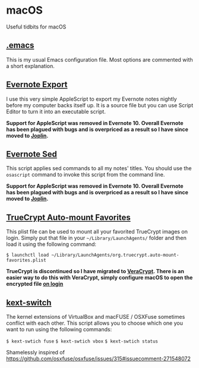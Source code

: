 # macOS

Useful tidbits for macOS

## [.emacs](.emacs)

This is my usual Emacs configuration file. Most options are commented with a short explanation.

## [Evernote Export](Evernote%20Export.applescript)

I use this very simple AppleScript to export my Evernote notes nightly before my computer backs itself up. It is a source file but you can use Script Editor to turn it into an executable script.

**Support for AppleScript was removed in Evernote 10. Overall Evernote has been plagued with bugs and is overpriced as a result so I have since moved to [Joplin](https://joplinapp.org).**

## [Evernote Sed](Evernote%20Sed.applescript)

This script applies sed commands to all my notes' titles. You should use the `osascript` command to invoke this script from the command line.

**Support for AppleScript was removed in Evernote 10. Overall Evernote has been plagued with bugs and is overpriced as a result so I have since moved to [Joplin](https://joplinapp.org).**

## [TrueCrypt Auto-mount Favorites](org.truecrypt.auto-mount-favorites.plist)

This plist file can be used to mount all your favorited TrueCrypt images on login. Simply put that file in your `~/Library/LaunchAgents/` folder and then load it using the following command:

`$ launchctl load ~/Library/LaunchAgents/org.truecrypt.auto-mount-favorites.plist`

**TrueCrypt is discontinued so I have migrated to [VeraCrypt](https://www.veracrypt.fr). There is an easier way to do this with VeraCrypt, simply configure macOS to open the encrypted file [on login](https://support.apple.com/en-us/guide/mac-help/mh15189/mac)**

## [kext-switch](kext-switch)

The kernel extensions of VirtualBox and macFUSE / OSXFuse sometimes conflict
with each other. This script allows you to choose which one you want
to run using the following commands:

`$ kext-swtich fuse`
`$ kext-swtich vbox`
`$ kext-swtich status`

Shamelessly inspired of https://github.com/osxfuse/osxfuse/issues/315#issuecomment-271548072
